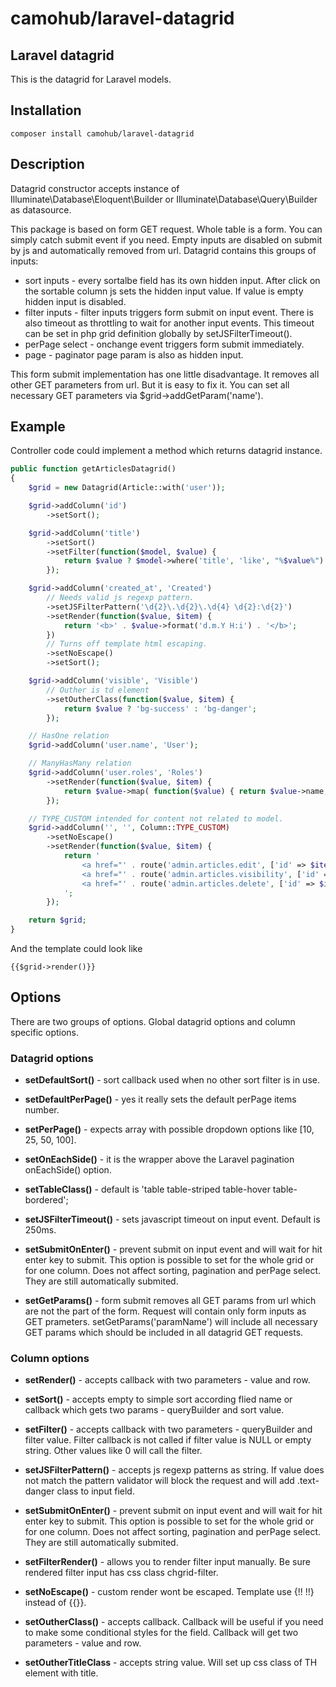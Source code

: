 # camohub/laravel-datagrid
## Laravel datagrid

This is the datagrid for Laravel models. 

## Installation
```
composer install camohub/laravel-datagrid
```

## Description

Datagrid constructor accepts instance of Illuminate\Database\Eloquent\Builder 
or Illuminate\Database\Query\Builder as datasource.

This package is based on form GET request. Whole table is a form. 
You can simply catch submit event if you need.
Empty inputs are disabled on submit by js and automatically removed from url.
Datagrid contains this groups of inputs:

- sort inputs - every sortalbe field has its own hidden input. 
	After click on the sortable column js sets the hidden input value. 
	If value is empty hidden input is disabled.
- filter inputs - filter inputs triggers form submit on input event. 
	There is also timeout as throttling to wait for another input events.
	This timeout can be set in php grid definition globally by setJSFilterTimeout().
- perPage select - onchange event triggers form submit immediately.
- page - paginator page param is also as hidden input.

This form submit implementation has one little disadvantage. 
It removes all other GET parameters from url. But it is easy to fix it. 
You can set all necessary GET parameters via $grid->addGetParam('name').



## Example

Controller code could implement a method which returns datagrid instance.
```php
public function getArticlesDatagrid()
{
    $grid = new Datagrid(Article::with('user'));

    $grid->addColumn('id')
        ->setSort();

    $grid->addColumn('title')
        ->setSort()
        ->setFilter(function($model, $value) {
            return $value ? $model->where('title', 'like', "%$value%") : $model;
        });

    $grid->addColumn('created_at', 'Created')
        // Needs valid js regexp pattern.
        ->setJSFilterPattern('\d{2}\.\d{2}\.\d{4} \d{2}:\d{2}')
        ->setRender(function($value, $item) {
            return '<b>' . $value->format('d.m.Y H:i') . '</b>';
        })
        // Turns off template html escaping.
        ->setNoEscape()
        ->setSort();

    $grid->addColumn('visible', 'Visible')
        // Outher is td element
        ->setOutherClass(function($value, $item) {
            return $value ? 'bg-success' : 'bg-danger';
        });

    // HasOne relation
    $grid->addColumn('user.name', 'User');

    // ManyHasMany relation
    $grid->addColumn('user.roles', 'Roles')
        ->setRender(function($value, $item) {
            return $value->map( function($value) { return $value->name; } )->join(', ');
        });

    // TYPE_CUSTOM intended for content not related to model.
    $grid->addColumn('', '', Column::TYPE_CUSTOM)
        ->setNoEscape()
        ->setRender(function($value, $item) {
            return '
                <a href="' . route('admin.articles.edit', ['id' => $item->id]) . '">edit</a>
                <a href="' . route('admin.articles.visibility', ['id' => $item->id]) . '">visibility</a>
                <a href="' . route('admin.articles.delete', ['id' => $item->id]) . '" class="text-danger">delete</a>
            ';
        });

    return $grid;
}
```
And the template could look like
```blade
{{$grid->render()}}
```


## Options

There are two groups of options. 
Global datagrid options and column specific options.

### Datagrid options

- **setDefaultSort()** - sort callback used when no other sort filter is in use.

- **setDefaultPerPage()** - yes it really sets the default perPage items number.

- **setPerPage()** - expects array with possible dropdown options like [10, 25, 50, 100].

- **setOnEachSide()** - it is the wrapper above the Laravel pagination onEachSide() option.

- **setTableClass()** - default is 'table table-striped table-hover table-bordered';

- **setJSFilterTimeout()** - sets javascript timeout on input event. Default is 250ms.
	
- **setSubmitOnEnter()** - prevent submit on input event and will wait for hit enter key to submit.
	This option is possible to set for the whole grid or for one column. 
	Does not affect sorting, pagination and perPage select. They are still automatically submited.

- **setGetParams()** - form submit removes all GET params from url which are not
	the part of the form. Request will contain only form inputs as GET prameters. 
	setGetParams('paramName') will include all necessary GET params 
	which should be included in all datagrid GET requests. 
	
### Column options

- **setRender()** - accepts callback with two parameters - value and row.

- **setSort()** - accepts empty to simple sort according flied name 
	or callback which gets two params - queryBuilder and sort value.

- **setFilter()** - accepts callback with two parameters - queryBuilder and filter value. 
	Filter callback is not called if filter value is NULL or empty string. Other values like 0 will call the filter.

- **setJSFilterPattern()** - accepts js regexp patterns as string. If value does not match 
	the pattern validator will block the request and will add .text-danger class to input field.
	
- **setSubmitOnEnter()** - prevent submit on input event and will wait for hit enter key to submit.
	This option is possible to set for the whole grid or for one column. 
	Does not affect sorting, pagination and perPage select. They are still automatically submited.

- **setFilterRender()** - allows you to render filter input manually. 
	Be sure rendered filter input has css class chgrid-filter.

- **setNoEscape()** - custom render wont be escaped. Template use {!! !!} instead of {{}}.

- **setOutherClass()** - accepts callback. Callback will be useful if you 
	need to make some conditional styles for the field. 
	Callback will get two parameters - value and row.

- **setOutherTitleClass** - accepts string value. Will set up css class of TH element with title.

